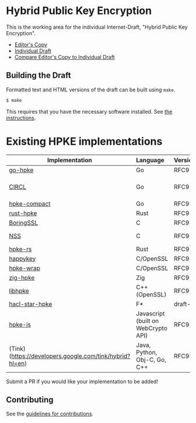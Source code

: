 # Hybrid Public Key Encryption

This is the working area for the individual Internet-Draft, "Hybrid Public Key Encryption".

* [Editor's Copy](https://cfrg.github.io/draft-irtf-cfrg-hpke/#go.draft-irtf-cfrg-hpke.html)
* [Individual Draft](https://tools.ietf.org/html/draft-irtf-cfrg-hpke)
* [Compare Editor's Copy to Individual Draft](https://cfrg.github.io/draft-irtf-cfrg-hpke/#go.draft-irtf-cfrg-hpke.diff)

## Building the Draft

Formatted text and HTML versions of the draft can be built using `make`.

```sh
$ make
```

This requires that you have the necessary software installed.  See
[the instructions](https://github.com/martinthomson/i-d-template/blob/master/doc/SETUP.md).

# Existing HPKE implementations

| Implementation                                     | Language | Version  | Modes  |
| -------------------------------------------------- |:---------|:---------|:-------|
| [go-hpke](https://github.com/cisco/go-hpke)        | Go       | RFC9180 | All    |
| [CIRCL](https://github.com/cloudflare/circl/tree/master/hpke) | Go       | RFC9180 | All but "Export Only" |
| [hpke-compact](https://github.com/jedisct1/go-hpke-compact)   | Go       | RFC9180 | All    |
| [rust-hpke](https://github.com/rozbb/rust-hpke)    | Rust     | RFC9180 | All    |
| [BoringSSL](https://boringssl.googlesource.com/boringssl/+/refs/heads/master/include/openssl/hpke.h) | C | RFC9180 | Base |
| [NSS](https://hg.mozilla.org/projects/nss/file/tip/lib/pk11wrap) | C | RFC9180 | Base, PSK |
| [hpke-rs](https://github.com/franziskuskiefer/hpke-rs)    | Rust     | RFC9180 | All    |
| [happykey](https://github.com/sftcd/happykey) | C/OpenSSL | RFC9180 | All |
| [hpke-wrap](https://github.com/danharkins/hpke-wrap) | C/OpenSSL | RFC9180 | All |
| [zig-hpke](https://github.com/jedisct1/zig-hpke) | Zig | RFC9180 | All |
| [libhpke](https://github.com/cisco/mlspp/tree/main/lib/hpke) | C++ (OpenSSL) | RFC9180 | All |
| [hacl-star-hpke](https://github.com/project-everest/hacl-star/blob/_blipp_hpke/specs/Spec.Agile.HPKE.fsti) | F\* | draft-05 | All |
| [hpke-js](https://github.com/dajiaji/hpke-js) | Javascript (built on WebCrypto API) | RFC9180 | All |
| (Tink)(https://developers.google.com/tink/hybrid?hl=en) | Java, Python, Obj-C, Go, C++ | RFC9180 | Base |

Submit a PR if you would like your implementation to be added!

## Contributing

See the
[guidelines for contributions](https://github.com/cfrg/draft-irtf-cfrg-hpke/blob/master/CONTRIBUTING.md).
